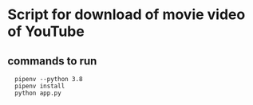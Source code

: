 # Script for download of movie video of YouTube

## commands to run
```
  pipenv --python 3.8
  pipenv install
  python app.py
```
